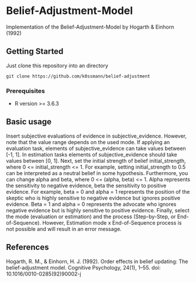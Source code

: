 # Belief-Adjustment-Model

Implementation of the Belief-Adjustment-Model by Hogarth & Einhorn (1992)

## Getting Started

Just clone this repository into an directory
```
git clone https://github.com/k0ssmann/belief-adjustment
```

### Prerequisites

* R version >= 3.6.3

## Basic usage

Insert subjective evaluations of evidence in subjective_evidence. However, note that the value range depends on the used mode. 
If applying an evaluation task, elements of subjective_evidence can take values between [-1, 1].
In estimation tasks elements of subjective_evidence should take values between [0, 1].
Next, set the initial strength of belief initial_strength, where 0 <= initial_strength <= 1.
For example, setting initial_strength to 0.5 can be interpreted as a neutral belief in some hypothesis.
Furthermore, you can change alpha and beta, where 0 <= (alpha, beta) <= 1. Alpha represents the sensitivity
to negative evidence, beta the sensitivity to positive evidence. For example, beta = 0 and alpha = 1 represents the position
of the skeptic who is highly sensitive to negative evidence but ignores positive evidence. Beta = 1 and alpha = 0
represents the advocate who ignores negative evidence but is highly sensitive to positive evidence.
Finally, select the mode (evaluation or estimation) and the process (Step-by-Step, or End-of-Sequence).
However, Estimation mode x End-of-Sequence process is not possible and will result in an error message.

## References

Hogarth, R. M., & Einhorn, H. J. (1992). Order effects in belief updating: The belief-adjustment model. 
Cognitive Psychology, 24(1), 1–55. doi: 10.1016/0010-0285(92)90002-j 
